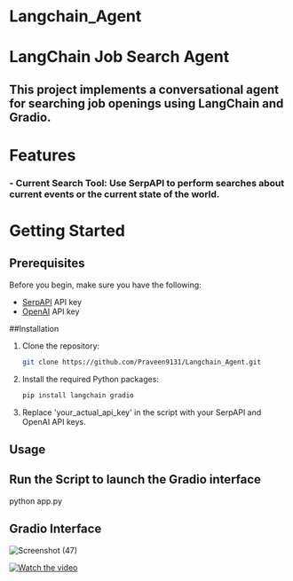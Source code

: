 # Langchain_Agent
# LangChain Job Search Agent

## This project implements a conversational agent for searching job openings using LangChain and Gradio.

# Features

### - **Current Search Tool**: Use SerpAPI to perform searches about current events or the current state of the world.

# Getting Started

## Prerequisites

Before you begin, make sure you have the following:

- [SerpAPI](https://serpapi.com/) API key
- [OpenAI](https://beta.openai.com/signup/) API key

##Installation

1. Clone the repository:

    ```bash
    git clone https://github.com/Praveen9131/Langchain_Agent.git
    ```

2. Install the required Python packages:

    ```bash
    pip install langchain gradio
    ```

3. Replace 'your_actual_api_key' in the script with your SerpAPI and OpenAI API keys.
## Usage

## Run the Script to launch the Gradio interface
 python app.py
## Gradio Interface 
![Screenshot (47)](https://github.com/Praveen9131/Langchain_Agent/assets/121826658/0ef91abe-336a-40dd-9ce3-a3d654a7fcb8)

[![Watch the video](path/to/your/thumbnail.jpg)]([https://<username>.github.io/<repository>/video.html](https://github.com/Praveen9131/Langchain_Agent/blob/main/video.html)https://github.com/Praveen9131/Langchain_Agent/blob/main/video.html)


